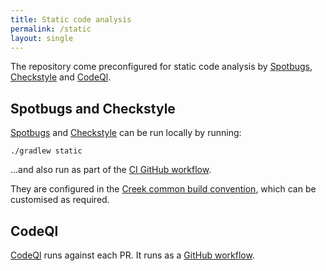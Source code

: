 ```yaml
---
title: Static code analysis
permalink: /static
layout: single
---
```


The repository come preconfigured for static code analysis by [Spotbugs][spotbugs], [Checkstyle][checkstyle] and [CodeQl][codeQL].

## Spotbugs and Checkstyle

[Spotbugs][spotbugs] and [Checkstyle][checkstyle] can be run locally by running:

```
./gradlew static
```

...and also run as part of the [CI GitHub workflow][buildYml]. 

They are configured in the [Creek common build convention][commonConvention], which can be customised as required.

## CodeQl

[CodeQl][codeQL] runs against each PR. It runs as a [GitHub workflow][codeqlYml]. 

[spotbugs]: https://spotbugs.github.io/
[checkstyle]: https://checkstyle.sourceforge.io/
[codeQL]: https://codeql.github.com/
[buildYml]: https://github.com/creek-service/aggregate-template/blob/main/.github/workflows/build.yml
[codeqlYml]: https://github.com/creek-service/aggregate-template/blob/main/.github/workflows/codeql.yml
[commonConvention]: https://github.com/creek-service/aggregate-template/blob/main/buildSrc/src/main/kotlin/creek-common-convention.gradle.kts
